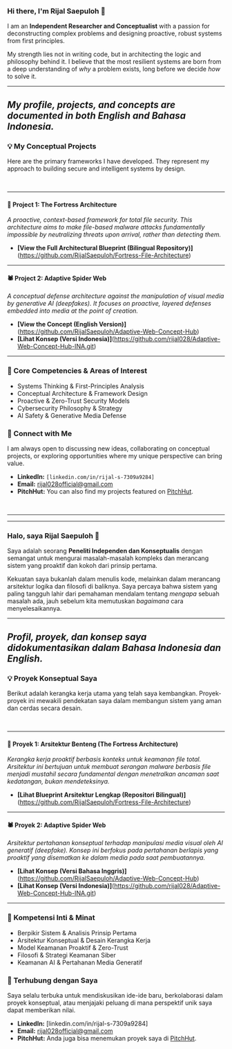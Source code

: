 ### Hi there, I'm Rijal Saepuloh 👋

I am an **Independent Researcher and Conceptualist** with a passion for deconstructing complex problems and designing proactive, robust systems from first principles.

My strength lies not in writing code, but in architecting the logic and philosophy behind it. I believe that the most resilient systems are born from a deep understanding of *why* a problem exists, long before we decide *how* to solve it.

---
*My profile, projects, and concepts are documented in both **English** and **Bahasa Indonesia**.*
---

### 💡 My Conceptual Projects

Here are the primary frameworks I have developed. They represent my approach to building secure and intelligent systems by design.

<br>

---
#### 📂 Project 1: The Fortress Architecture
*A proactive, context-based framework for total file security. This architecture aims to make file-based malware attacks fundamentally impossible by neutralizing threats upon arrival, rather than detecting them.*

* **[View the Full Architectural Blueprint (Bilingual Repository)]**(https://github.com/RijalSaepuloh/Fortress-File-Architecture)

---
#### 🕷️ Project 2: Adaptive Spider Web
*A conceptual defense architecture against the manipulation of visual media by generative AI (deepfakes). It focuses on proactive, layered defenses embedded into media at the point of creation.*

* **[View the Concept (English Version)]**(https://github.com/RijalSaepuloh/Adaptive-Web-Concept-Hub)
* **[Lihat Konsep (Versi Indonesia)]**(https://github.com/rijal028/Adaptive-Web-Concept-Hub-INA.git)

---

### 🧠 Core Competencies & Areas of Interest

* Systems Thinking & First-Principles Analysis
* Conceptual Architecture & Framework Design
* Proactive & Zero-Trust Security Models
* Cybersecurity Philosophy & Strategy
* AI Safety & Generative Media Defense

### 🔗 Connect with Me

I am always open to discussing new ideas, collaborating on conceptual projects, or exploring opportunities where my unique perspective can bring value.

* **LinkedIn:** `[linkedin.com/in/rijal-s-7309a9284]`
* **Email:** rijal028official@gmail.com
* **PitchHut:** You can also find my projects featured on [PitchHut](https://pitchhut.com/).

<br>

---
---

### Halo, saya Rijal Saepuloh 👋

Saya adalah seorang **Peneliti Independen dan Konseptualis** dengan semangat untuk mengurai masalah-masalah kompleks dan merancang sistem yang proaktif dan kokoh dari prinsip pertama.

Kekuatan saya bukanlah dalam menulis kode, melainkan dalam merancang arsitektur logika dan filosofi di baliknya. Saya percaya bahwa sistem yang paling tangguh lahir dari pemahaman mendalam tentang *mengapa* sebuah masalah ada, jauh sebelum kita memutuskan *bagaimana* cara menyelesaikannya.

---
*Profil, proyek, dan konsep saya didokumentasikan dalam **Bahasa Indonesia** dan **English**.*
---

### 💡 Proyek Konseptual Saya

Berikut adalah kerangka kerja utama yang telah saya kembangkan. Proyek-proyek ini mewakili pendekatan saya dalam membangun sistem yang aman dan cerdas secara desain.

<br>

---
#### 📂 Proyek 1: Arsitektur Benteng (The Fortress Architecture)
*Kerangka kerja proaktif berbasis konteks untuk keamanan file total. Arsitektur ini bertujuan untuk membuat serangan malware berbasis file menjadi mustahil secara fundamental dengan menetralkan ancaman saat kedatangan, bukan mendeteksinya.*

* **[Lihat Blueprint Arsitektur Lengkap (Repositori Bilingual)]**(https://github.com/RijalSaepuloh/Fortress-File-Architecture)

---
#### 🕷️ Proyek 2: Adaptive Spider Web
*Arsitektur pertahanan konseptual terhadap manipulasi media visual oleh AI generatif (deepfake). Konsep ini berfokus pada pertahanan berlapis yang proaktif yang disematkan ke dalam media pada saat pembuatannya.*

* **[Lihat Konsep (Versi Bahasa Inggris)]**(https://github.com/RijalSaepuloh/Adaptive-Web-Concept-Hub)
* **[Lihat Konsep (Versi Indonesia)]**(https://github.com/rijal028/Adaptive-Web-Concept-Hub-INA.git)

---

### 🧠 Kompetensi Inti & Minat

* Berpikir Sistem & Analisis Prinsip Pertama
* Arsitektur Konseptual & Desain Kerangka Kerja
* Model Keamanan Proaktif & Zero-Trust
* Filosofi & Strategi Keamanan Siber
* Keamanan AI & Pertahanan Media Generatif

### 🔗 Terhubung dengan Saya

Saya selalu terbuka untuk mendiskusikan ide-ide baru, berkolaborasi dalam proyek konseptual, atau menjajaki peluang di mana perspektif unik saya dapat memberikan nilai.

* **LinkedIn:** [linkedin.com/in/rijal-s-7309a9284]
* **Email:** rijal028official@gmail.com
* **PitchHut:** Anda juga bisa menemukan proyek saya di [PitchHut](https://pitchhut.com/).
